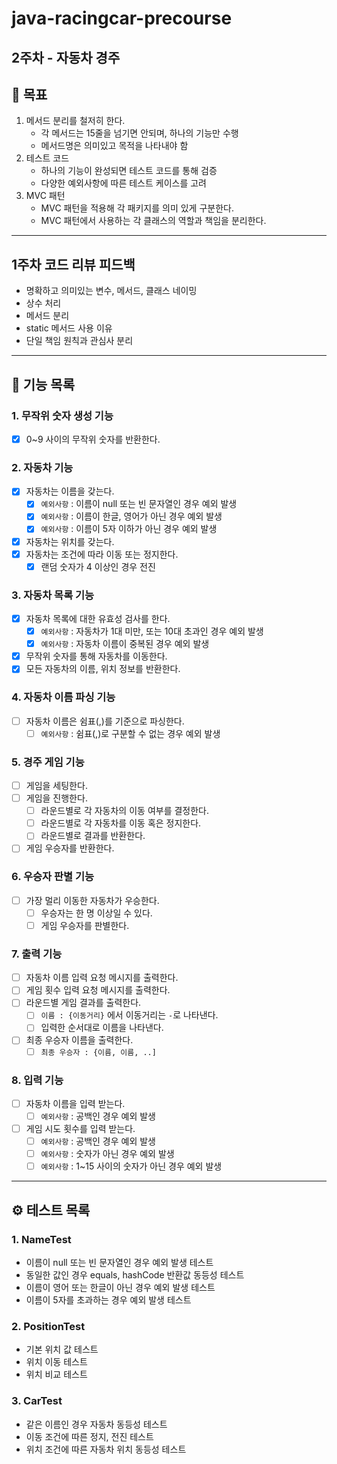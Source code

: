 # java-racingcar-precourse

## 2주차 - 자동차 경주

## 🎯 목표
1. 메서드 분리를 철저히 한다.
    - 각 메서드는 15줄을 넘기면 안되며, 하나의 기능만 수행
    - 메서드명은 의미있고 목적을 나타내야 함
2. 테스트 코드
    - 하나의 기능이 완성되면 테스트 코드를 통해 검증
    - 다양한 예외사항에 따른 테스트 케이스를 고려
3. MVC 패턴
    - MVC 패턴을 적용해 각 패키지를 의미 있게 구분한다.
    - MVC 패턴에서 사용하는 각 클래스의 역할과 책임을 분리한다.

---
## 1주차 코드 리뷰 피드백
- 명확하고 의미있는 변수, 메서드, 클래스 네이밍
- 상수 처리
- 메서드 분리
- static 메서드 사용 이유
- 단일 책임 원칙과 관심사 분리
---

## 🚀 기능 목록
### 1. 무작위 숫자 생성 기능
- [X] 0~9 사이의 무작위 숫자를 반환한다.

### 2. 자동차 기능
- [X] 자동차는 이름을 갖는다.
  - [X] `예외사항` : 이름이 null 또는 빈 문자열인 경우 예외 발생
  - [X] `예외사항` : 이름이 한글, 영어가 아닌 경우 예외 발생
  - [X] `예외사항` : 이름이 5자 이하가 아닌 경우 예외 발생
- [X] 자동차는 위치를 갖는다.
- [X] 자동차는 조건에 따라 이동 또는 정지한다.
  - [X] 랜덤 숫자가 4 이상인 경우 전진

### 3. 자동차 목록 기능
- [X] 자동차 목록에 대한 유효성 검사를 한다.
    - [X] `예외사항` : 자동차가 1대 미만, 또는 10대 초과인 경우 예외 발생
    - [X] `예외사항` : 자동차 이름이 중복된 경우 예외 발생
- [X] 무작위 숫자를 통해 자동차를 이동한다.
- [X] 모든 자동차의 이름, 위치 정보를 반환한다.

### 4. 자동차 이름 파싱 기능
- [ ] 자동차 이름은 쉼표(,)를 기준으로 파싱한다.
    - [ ] `예외사항` : 쉼표(,)로 구분할 수 없는 경우 예외 발생

### 5. 경주 게임 기능
- [ ] 게임을 세팅한다.
- [ ] 게임을 진행한다.
    - [ ] 라운드별로 각 자동차의 이동 여부를 결정한다.
    - [ ] 라운드별로 각 자동차를 이동 혹은 정지한다.
    - [ ] 라운드별로 결과를 반환한다.
- [ ] 게임 우승자를 반환한다.

### 6. 우승자 판별 기능
- [ ] 가장 멀리 이동한 자동차가 우승한다.
    - [ ] 우승자는 한 명 이상일 수 있다.
    - [ ] 게임 우승자를 판별한다.

### 7. 출력 기능
- [ ] 자동차 이름 입력 요청 메시지를 출력한다.
- [ ] 게임 횟수 입력 요청 메시지를 출력한다.
- [ ] 라운드별 게임 결과를 출력한다.
    - [ ] `이름 : {이동거리}` 에서 이동거리는 `-`로 나타낸다.
    - [ ] 입력한 순서대로 이름을 나타낸다.
- [ ] 최종 우승자 이름을 출력한다.
    - [ ] `최종 우승자 : {이름, 이름, ..]`

### 8. 입력 기능
- [ ] 자동차 이름을 입력 받는다.
    - [ ] `예외사항` : 공백인 경우 예외 발생
- [ ] 게임 시도 횟수를 입력 받는다.
    - [ ] `예외사항` : 공백인 경우 예외 발생
    - [ ] `예외사항` : 숫자가 아닌 경우 예외 발생
    - [ ] `예외사항` : 1~15 사이의 숫자가 아닌 경우 예외 발생

--- 

## ⚙️ 테스트 목록
### 1. NameTest
- 이름이 null 또는 빈 문자열인 경우 예외 발생 테스트
- 동일한 값인 경우 equals, hashCode 반환값 동등성 테스트
- 이름이 영어 또는 한글이 아닌 경우 예외 발생 테스트
- 이름이 5자를 초과하는 경우 예외 발생 테스트

### 2. PositionTest
- 기본 위치 값 테스트
- 위치 이동 테스트
- 위치 비교 테스트

### 3. CarTest
- 같은 이름인 경우 자동차 동등성 테스트
- 이동 조건에 따른 정지, 전진 테스트
- 위치 조건에 따른 자동차 위치 동등성 테스트
